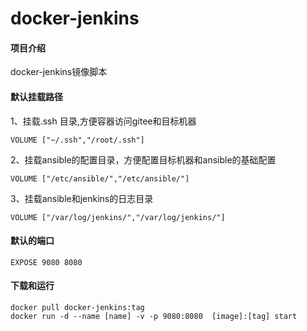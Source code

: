 # docker-jenkins

#### 项目介绍
docker-jenkins镜像脚本

#### 默认挂载路径
1、挂载.ssh 目录,方便容器访问gitee和目标机器
    
    VOLUME ["~/.ssh","/root/.ssh"]

2、挂载ansible的配置目录，方便配置目标机器和ansible的基础配置
    
    VOLUME ["/etc/ansible/","/etc/ansible/"]

3、挂载ansible和jenkins的日志目录
    
    VOLUME ["/var/log/jenkins/","/var/log/jenkins/"]

#### 默认的端口

    EXPOSE 9080 8080

#### 下载和运行

    docker pull docker-jenkins:tag
    docker run -d --name [name] -v -p 9080:8080  [image]:[tag] start
